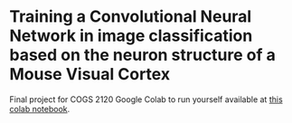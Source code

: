 # Training a Convolutional Neural Network in image classification based on the neuron structure of a Mouse Visual Cortex

Final project for COGS 2120
Google Colab to run yourself available at <a href="https://colab.research.google.com/drive/1SEFQ0NR0TYR1l3e0Pvu62n_xq1cyn5up?usp=sharing">this colab notebook</a>.

